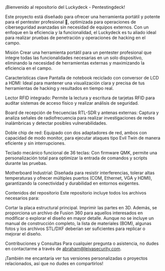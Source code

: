 ¡Bienvenido al repositorio del Luckydeck - Pentestingdeck!

Este proyecto está diseñado para ofrecer una herramienta portátil y potente para el pentester profesional 👾, optimizada para operaciones de ciberseguridad avanzadas sin necesidad de equipos externos. Con un enfoque en la eficiencia y la funcionalidad, el Luckydeck es tu aliado ideal para realizar pruebas de penetración y operaciones de hacking en el campo.

Misión
Crear una herramienta portátil para un pentester profesional que integre todas las funcionalidades necesarias en un solo dispositivo, eliminando la necesidad de herramientas externas y maximizando la eficiencia en el campo.

Características clave
Pantalla de notebook reciclado con conversor de LCD a HDMI: Ideal para mantener una visualización clara y precisa de tus herramientas de hacking y resultados en tiempo real.

Lector RFID integrado: Permite la lectura y escritura de tarjetas RFID para auditar sistemas de acceso físico y realizar análisis de seguridad.

Board de recepción de frecuencias RTL-SDR y antenas externas: Captura y analiza señales de radiofrecuencia para realizar investigaciones de redes inalámbricas y detectar posibles vulnerabilidades.

Doble chip de red: Equipado con dos adaptadores de red, ambos con capacidad de modo monitor, para ejecutar ataques tipo Evil Twin de manera eficiente y sin interrupciones.

Teclado mecánico funcional de 36 teclas: Con firmware QMK, permite una personalización total para optimizar la entrada de comandos y scripts durante las pruebas.

Motherboard Industrial: Diseñada para resistir interferencias, tolerar altas temperaturas y ofrecer múltiples puertos (COM, Ethernet, VGA y HDMI), garantizando la conectividad y durabilidad en entornos exigentes.

Contenidos del repositorio
Este repositorio incluye todos los archivos necesarios para:

Cortar la placa estructural principal.
Imprimir las partes en 3D.
Además, se proporciona un archivo de Fusion 360 para aquellos interesados en modificar o explorar el diseño en mayor detalle. Aunque no se incluye un manual de construcción completo, la lista de materiales (BOM), algunas fotos y los archivos STL/DXF deberían ser suficientes para replicar o mejorar el diseño.

Contribuciones y Consultas
Para cualquier pregunta o asistencia, no dudes en contactarme a través de abraham@leivasecurity.com.

¡También me encantaría ver tus versiones personalizadas o proyectos relacionados, así que no dudes en compartirlos!

